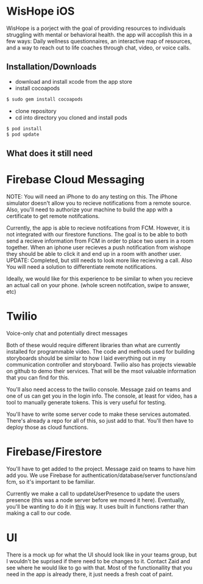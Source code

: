# WisHope iOS

WisHope is a porject with the goal of providing resources to individuals struggling with mental or behavioral health. the app will accoplish this in a few ways: Daily wellness questionnaires, an interactive map of resources, and a way to reach out to life coaches through chat, video, or voice calls.

## Installation/Downloads

* download and install xcode from the app store
* install cocoapods
```bash
$ sudo gem install cocoapods
```
* clone repository
* cd into directory you cloned and install pods
```bash
$ pod install
$ pod update
```

## What does it still need

# Firebase Cloud Messaging

NOTE: You will need an iPhone to do any testing on this. The iPhone simulator doesn't allow you to recieve notifications from a remote source. Also, you'll need to authorize your machine to build the app with a certificate to get remote notifcations.

Currently, the app is able to recieve notifcations from FCM. However, it is not integrated with our firestore functions. The goal is to be able to both send a recieve information from FCM in order to place two users in a room together. When an iphone user recieves a push notification from wishope they should be able to click it and end up in a room with another user. UPDATE: Completed, but still needs to look more like recieving a call. Also You will need a solution to differentiate remote notifications.

Ideally, we would like for this experience to be similar to when you recieve an actual call on your phone. (whole screen notifcation, swipe to answer, etc)


# Twilio

Voice-only chat and potentially direct messages

Both of these would require different libraries than what are currently installed for programmable video. The code and methods used for building storyboards should be similar to how I laid everything out in my communication controller and storyboard. Twilio also has projects viewable on github to demo their services. That will be the msot valuable information that you can find for this.

You'll also need access to the twilio console. Message zaid on teams and one of us can get you in the login info. The console, at least for video, has a tool to manually generate tokens. This is very useful for testing.

You'll have to write some server code to make these services automated. There's already a repo for all of this, so just add to that. You'll then have to deploy those as cloud functions.

# Firebase/Firestore

You'll have to get added to the project. Message zaid on teams to have him add you. We use Firebase for authentication/database/server functions/and fcm, so it's important to be familiar. 

Currently we make a call to updateUserPresence to update the users presence (this was a node server before we moved it here). Eventually, you'll be wanting to do it in [this](https://firebase.google.com/docs/firestore/solutions/presence) way. It uses built in functions rather than making a call to our code.

# UI

There is a mock up for what the UI should look like in your teams group, but I wouldn't be suprised if there need to be changes to it. Contact Zaid and see where he would like to go with that. Most of the functionallity that you need in the app is already there, it just needs a fresh coat of paint.

